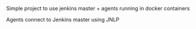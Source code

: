 Simple project to use jenkins master + agents running in docker containers

Agents connect to Jenkins master using JNLP